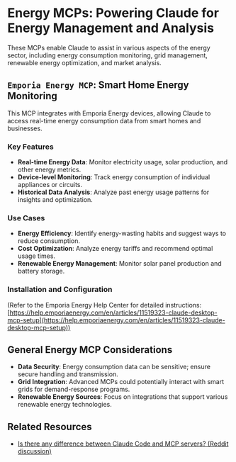 
# Energy MCPs: Powering Claude for Energy Management and Analysis

These MCPs enable Claude to assist in various aspects of the energy sector, including energy consumption monitoring, grid management, renewable energy optimization, and market analysis.

## `Emporia Energy MCP`: Smart Home Energy Monitoring

This MCP integrates with Emporia Energy devices, allowing Claude to access real-time energy consumption data from smart homes and businesses.

### Key Features

*   **Real-time Energy Data**: Monitor electricity usage, solar production, and other energy metrics.
*   **Device-level Monitoring**: Track energy consumption of individual appliances or circuits.
*   **Historical Data Analysis**: Analyze past energy usage patterns for insights and optimization.

### Use Cases

*   **Energy Efficiency**: Identify energy-wasting habits and suggest ways to reduce consumption.
*   **Cost Optimization**: Analyze energy tariffs and recommend optimal usage times.
*   **Renewable Energy Management**: Monitor solar panel production and battery storage.

### Installation and Configuration

(Refer to the Emporia Energy Help Center for detailed instructions: [https://help.emporiaenergy.com/en/articles/11519323-claude-desktop-mcp-setup](https://help.emporiaenergy.com/en/articles/11519323-claude-desktop-mcp-setup))

## General Energy MCP Considerations

*   **Data Security**: Energy consumption data can be sensitive; ensure secure handling and transmission.
*   **Grid Integration**: Advanced MCPs could potentially interact with smart grids for demand-response programs.
*   **Renewable Energy Sources**: Focus on integrations that support various renewable energy technologies.

## Related Resources

*   [Is there any difference between Claude Code and MCP servers? (Reddit discussion)](https://www.reddit.com/r/ClaudeAI/comments/1kdffjt/is_there_any_difference_between_claude_code_and/)


